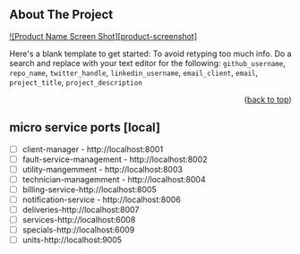 <!-- ABOUT THE PROJECT -->
## About The Project

[![Product Name Screen Shot][product-screenshot]](https://example.com)

Here's a blank template to get started: To avoid retyping too much info. Do a search and replace with your text editor for the following: `github_username`, `repo_name`, `twitter_handle`, `linkedin_username`, `email_client`, `email`, `project_title`, `project_description`

<p align="right">(<a href="#readme-top">back to top</a>)</p>

## micro service ports [local]

- [ ] client-manager - http://localhost:8001
- [ ] fault-service-management - http://localhost:8002
- [ ] utility-mangemment - http://localhost:8003
- [ ] technician-managemment - http://localhost:8004
- [ ] billing-service-http://localhost:8005
- [ ] notification-service - http://localhost:8006
- [ ] deliveries-http://localhost:8007
- [ ] services-http://localhost:6008
- [ ] specials-http://localhost:6009
- [ ] units-http://localhost:9005

<!-- - [ ] delivery-service-http://localhost:8007

- [ ] payment-service-http://localhost:8001
- [ ] material-managment - http://localhost:8001
- [ ] warehouse-managemnt - http://localhost:8001 -->

